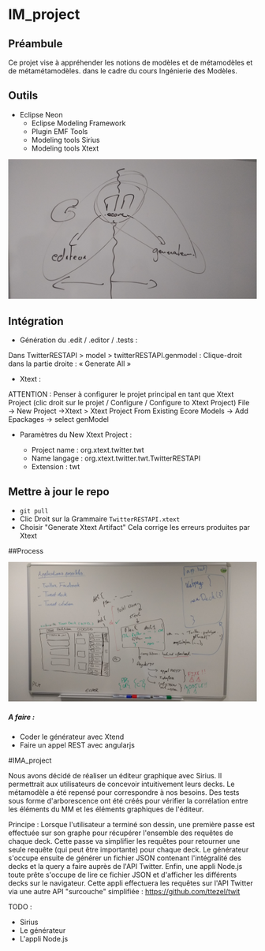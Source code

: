 # IM_project

## Préambule
Ce projet vise à appréhender les notions de modèles et de métamodèles et de métamétamodèles. dans le cadre du cours Ingénierie des Modèles. 

## Outils
- Eclipse Neon 
  - Eclipse Modeling Framework
  - Plugin EMF Tools
  - Modeling tools Sirius
  - Modeling tools Xtext
  
![archi](https://github.com/Kribouille/IM_project/blob/master/archi.jpg)

## Intégration

- Génération du .edit / .editor / .tests :

Dans TwitterRESTAPI > model > twitterRESTAPI.genmodel :
Clique-droit dans la partie droite : « Generate All »

- Xtext :

ATTENTION : Penser à configurer le projet principal en tant que Xtext Project (clic droit sur le projet / Configure / Configure to Xtext Project)
File → New Project →Xtext > Xtext Project From Existing Ecore Models → Add Epackages → select genModel

- Paramètres du New Xtext Project :

  - Project name : org.xtext.twitter.twt
  - Name langage : org.xtext.twitter.twt.TwitterRESTAPI
  - Extension : twt
  
## Mettre à jour le repo
- `git pull`
- Clic Droit sur la Grammaire `TwitterRESTAPI.xtext`
- Choisir "Generate Xtext Artifact"
Cela corrige les erreurs produites par Xtext
  
##Process
  
  ![process](https://github.com/Kribouille/IM_project/blob/master/process.jpg)
##### A faire :
- Coder le générateur avec Xtend
- Faire un appel REST avec angularjs

#IMA_project

Nous avons décidé de réaliser un éditeur graphique avec Sirius. Il permettrait aux utilisateurs de concevoir intuitivement leurs decks. 
Le métamodèle a été repensé pour correspondre à nos besoins. Des tests sous forme d'arborescence ont été créés pour vérifier la corrélation entre les éléments du MM et les éléments graphiques de l'éditeur.

Principe : Lorsque l'utilisateur a terminé son dessin, une première passe est effectuée sur son graphe pour récupérer l'ensemble des requêtes de chaque deck. Cette passe va simplifier les requêtes pour retourner une seule requête (qui peut être importante) pour chaque deck. Le générateur s'occupe ensuite de générer un fichier JSON contenant l'intégralité des decks et la query a faire auprès de l'API Twitter. Enfin, une appli Node.js toute prête s'occupe de lire ce fichier JSON et d'afficher les différents decks sur le navigateur. Cette appli effectuera les requêtes sur l'API Twitter via une autre API "surcouche" simplifiée : https://github.com/ttezel/twit

TODO : 
- Sirius 
- Le générateur 
- L'appli Node.js 
